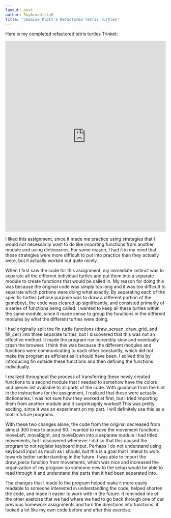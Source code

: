 ```yaml
---
layout: post
author: ShyArmadillo8
title: "Jasmine Plott's Refactored Tetris Turtles"
---
```


Here is my completed refactored tetris turtles Trinket:
<iframe src="https://trinket.io/embed/python/19ce584663" width="100%" height="600" frameborder="0" marginwidth="0" marginheight="0" allowfullscreen></iframe>

I liked this assignment, since it made me practice using strategies that I would not necessarily want to do like importing functions from another module and using dictionaries.  For some reason, I had it in my mind that these strategies were more difficult to put into practice than they actually were, but it actually worked out quite nicely.

When I first saw the code for this assignment, my immediate instinct was to separate all the different individual turtles and put them into a separate module to create functions that would be called in.  My reason for doing this was because the original code was simply too long and it was too difficult to separate which portions were doing what exactly.  By separating each of the specific turtles (whose purpose was to draw a different portion of the gameboy), the code was cleared up significantly, and consisted primarily of a series of functions being called.  I wanted to keep all these turtles within the same module, since it made sense to group the functions in the different modules by what the different turtles were doing.

I had originally split the fin turtle functions (draw_screen, draw_grid, and fill_cell) into three separate turtles, but I discovered that this was not an effective method.  It made the program run incredibly slow and eventually crash the browser.  I think this was because the different modules and functions were communicating to each other constantly, which did not make the program as efficient as it should have been.  I solved this by introducing fin outside these functions and then defining the functions individually.

I realized throughout the process of transferring these newly created functions to a second module that I needed to somehow have the colors and pieces list available to all parts of the code.  With guidance from the hint in the instructions for the assignment, I realized that these were actually dictionaries.  I was not sure how they worked at first, but I tried importing them from another module and it surprinsignly worked! This was pretty exciting, since it was an experiment on my part.  I will definitely use this as a tool in future programs.

With these two changes alone, the code from the original decreased from almost 300 lines to around 60.  I wanted to move the movement functions moveLeft, moveRight, and moveDown into a separate module I had titled movements, but I discovered whenever I did so that this caused the program to not register keyboard input.  Perhaps I do not understand using keyboard input as much as I should, but this is a goal that I intend to work towards better understanding in the future.  I was able to import the draw_piece function from movements, which was nice and increased the organization of my program so someone new to the setup would be able to read through it and understand the parts that it had been separated into.

The changes that I made to the program helped make it more easily readable to someone interested in understanding the code, helped shorten the code, and made it easier to work with in the future.  It reminded me of the other exercise that we had where we had to go back through one of our previous homework assignments and turn the directions into functions; it looked a lot like my own code before and after this exercise.

